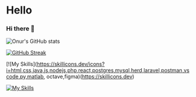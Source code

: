 # Hello

### Hi there 👋

![Onur's GitHub stats](https://github-readme-stats.vercel.app/api?username=onurdoker&show_icons=true&theme=tokyonight&hide_border=true) 

[![GitHub Streak](http://github-readme-streak-stats.herokuapp.com/?user=onurdoker&theme=tokyonight&hide_border=true&border_radius=4,5&date_format=M%20j%5B%2C%20Y%5D)](https://git.io/streak-stats)

[![My Skills](https://skillicons.dev/icons?i=html,css,java,js,nodejs,php,react,postgres,mysql,herd,laravel,postman,vscode,py,matlab, octave,figma)(https://skillicons.dev)

[![My Skills](https://skillicons.dev/icons?i=aws,gcp,azure,react,vue,flutter&perline=3)](https://skillicons.dev)
